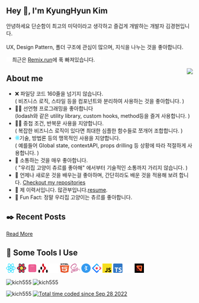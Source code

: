 


<h2>Hey 👋, I'm KyungHyun Kim</h2>
<p>안녕하세요 단순함이 최고의 미덕이라고 생각하고 즐겁게 개발하는 개발자 김경현입니다.
<br/>
<br/>
UX, Design Pattern, 폴더 구조에 관심이 많으며, 지식을 나누는 것을 좋아합니다.</p>

<p></p>
<p><img src="icons/remix.svg" alt="remix" width="12" height="12" /> 최근은 <a href="https://remix.run/">Remix.run</a>에 푹 빠져있습니다. <img src="icons/remix.svg" alt="remix" width="12" height="12" /></p>
<img align="right"  src="https://media1.giphy.com/media/13HgwGsXF0aiGY/giphy.gif" />
<h2> About me </h2>
<ul>
<li>❌ 파일당 코드 160줄을 넘기지 않습니다.</li>
( 비즈니스 로직, 스타일 등을 컴포넌트와 분리하여 사용하는 것을 좋아합니다. )
<li>👨‍💻 선언형 프로그래밍을 좋아합니다</li>
(lodash와 같은 utility library, custom hooks, method등을 즐겨 사용합니다. )
<li>👨‍💻 중첩 조건, 반복문 사용을 지양합니다.</li>
( 복잡한 비즈니스 로직이 있다면 최대한 심플한 함수들로 쪼개어 조합합니다. )
<li><img src="icons/react.svg" alt="react" width="12" height="12" />기술, 방법론 등의 맹목적인 사용을 지양합니다.</li>
( 예를들어 Global state, contextAPI, props drilling 등 상황에 따라 적절하게 사용합니다. )
<li>💬 소통하는 것을 매우 좋아합니다. </li>
( "우리집 고양이 츄르를 좋아해" 에서부터 기술적인 소통까지 가리지 않습니다. )
<li>🧐 언제나 새로운 것을 배우는걸 좋아하며, 간단히라도 배운 것을 적용해 보려 합니다. <a href="https://github.com/kich555?tab=repositories">Checkout my repositories</a> </li>
<li>📙 제 이력서입니다. 많관부입니다.<a href="https://www.stanleylim.me/resume/resume.pdf">resume</a>.</li>
<li>🎉 Fun Fact: 정말 우리집 고양이는 츄르를 좋아합니다.</li>
</ul>
<h2>✒️ Recent Posts</h2>
<p><a target="_blank" href="https://blog.stanleylim.me">Read More</a></p>
<h2>🚀 Some Tools I Use</h2>
<p align="left">
<a target="_blank" href="https://reactjs.org/"><img src="icons/react.svg" alt="react" width="25" height="25" /></a>
<a target="_blank" href="https://tanstack.com/query/v4"><img src="icons/react-query.svg" alt="react-query" width="25" height="25" /></a>
<a target="_blank" href="https://react-hook-form.com/"><img src="icons/react-hook-form.svg" alt="react-hook-form" width="25" height="25" /></a>
<a target="_blank" href="https://reactrouter.com/en/main"><img src="icons/react-router.svg" alt="react-router" width="25" height="25" /></a>
<a target="_blank" href="https://remix.run/"><img src="icons/remix.svg" alt="remix" width="25" height="25" /></a>
<a target="_blank" href="https://developer.mozilla.org/en-US/docs/Glossary/HTML5"><img src="icons/html-5.svg" alt="html-5" width="25" height="25" /></a>
<a target="_blank" href="https://sass-lang.com/"><img src="icons/sass.svg" alt="sass" width="25" height="25" /></a>
<a target="_blank" href="https://mantine.dev/"><img src="icons/mantine.svg" alt="mantine" width="25" height="25" /></a>
<a target="_blank" href="https://ant.design/"><img src="icons/ant-design.svg" alt="ant-design" width="25" height="25" /></a>
<a target="_blank" href="https://developer.mozilla.org/en-US/docs/Web/JavaScript"><img src="icons/javascript.svg" alt="javascript" width="25" height="25" /></a>
<a target="_blank" href="https://www.typescriptlang.org/"><img src="icons/typescript.svg" alt="typescript" width="25" height="25" /></a>
<a target="_blank" href="https://www.prisma.io/"><img src="icons/prisma.svg" alt="prisma" width="25" height="25" /></a>
<a target="_blank" href="https://mswjs.io/"><img src="icons/msw.svg" alt="msw" width="25" height="25" /></a>
</p>
<p>
  <img src = "https://github-readme-stats.vercel.app/api?username=kich555&show_icons=true&theme=bear" alt="kich555" width = 500>
  <img src = "https://github-readme-streak-stats.herokuapp.com?user=kich555&theme=buefy&hide_border=true" alt="kich555" width = 500>
</p>


<p>

<!--START_SECTION:waka-->
<!--END_SECTION:waka-->
</p>  
<p><img src="https://visitor-badge.glitch.me/badge?page_id=kich555.kich555" alt="kich555"> <a href="https://wakatime.com/@30200ac1-28d5-4315-b104-b31a90d0102b"><img src="https://wakatime.com/badge/user/30200ac1-28d5-4315-b104-b31a90d0102b.svg" alt="Total time coded since Sep 28 2022" /></a></p>
